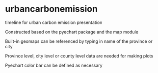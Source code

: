 # urbancarbonemission
timeline for urban carbon emission presentation

Constructed based on the pyechart package and the map module

Built-in geomaps can be referenced by typing in name of the province or city

Province level, city level or county level data are needed for making plots

Pyechart color bar can be defined as necessary
